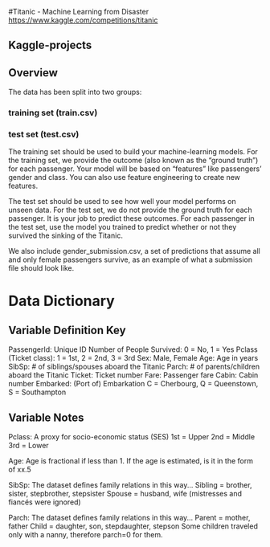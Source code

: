 #Titanic - Machine Learning from Disaster https://www.kaggle.com/competitions/titanic

## Kaggle-projects

## Overview
The data has been split into two groups:

### training set (train.csv)
### test set (test.csv)

The training set should be used to build your machine-learning models.
For the training set, we provide the outcome (also known as the “ground truth”) for each passenger.
Your model will be based on “features” like passengers’ gender and class.
You can also use feature engineering to create new features.

The test set should be used to see how well your model performs on unseen data.
For the test set, we do not provide the ground truth for each passenger.
It is your job to predict these outcomes. For each passenger in the test set, use the model you trained to predict whether or not they survived the sinking of the Titanic.

We also include gender_submission.csv, a set of predictions that assume all and only female passengers survive, as an example of what a submission file should look like.

# Data Dictionary
## Variable	Definition	Key

PassengerId: Unique ID Number of People
Survived: 0 = No, 1 = Yes
Pclass (Ticket class):	1 = 1st, 2 = 2nd, 3 = 3rd
Sex: Male, Female
Age: Age in years
SibSp:	# of siblings/spouses aboard the Titanic
Parch:	# of parents/children aboard the Titanic
Ticket:	Ticket number
Fare:	Passenger fare
Cabin:	Cabin number
Embarked:	(Port of) Embarkation	C = Cherbourg, Q = Queenstown, S = Southampton

## Variable Notes
Pclass: A proxy for socio-economic status (SES)
1st = Upper
2nd = Middle
3rd = Lower

Age: Age is fractional if less than 1. If the age is estimated, is it in the form of xx.5

SibSp: The dataset defines family relations in this way... 
Sibling = brother, sister, stepbrother, stepsister
Spouse = husband, wife (mistresses and fiancés were ignored)

Parch: The dataset defines family relations in this way...
Parent = mother, father
Child = daughter, son, stepdaughter, stepson
Some children traveled only with a nanny, therefore parch=0 for them.
